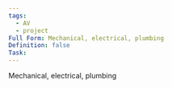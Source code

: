 ```yaml
---
tags:
  - AV
  - project
Full Form: Mechanical, electrical, plumbing
Definition: false
Task:
---
```

Mechanical, electrical, plumbing